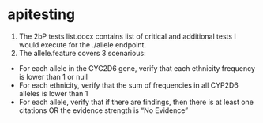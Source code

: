# apitesting
1. The 2bP tests list.docx contains list of critical and additional tests I would execute for the ./allele endpoint.
2. The allele.feature covers 3 scenarious:
  - For each allele in the CYC2D6 gene, verify that each ethnicity frequency is lower than 1 or null
  - For each ethnicity, verify that the sum of frequencies in all CYP2D6 alleles is lower than 1
  - For each allele, verify that if there are findings, then there is at least one citations OR the evidence strength is “No Evidence”
